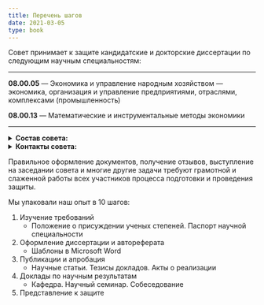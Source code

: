 ```yaml
---
title: Перечень шагов
date: 2021-03-05
type: book
---
```



Совет принимает к защите кандидатские и докторские диссертации по следующим научным специальностям:

---

<!-- I have more [^1] to say.

[^1]: Говорит {{% mention "drogovoz" %}} -->

**08.00.05** — Экономика и управление народным хозяйством — экономика, организация и управление предприятиями, отраслями, комплексами (промышленность)

**08.00.13** — Математические и инструментальные методы экономики

---

<details><summary><b>Состав совета:</b></summary>
<p>


- Дроговоз Павел Анатольевич — д.э.н., профессор (08.00.05)
- Лобачева Елена Николаевна (зам. председателя) — д.э.н., профессор (08.00.05)
- Юсуфова Ольга Михайловна — к.э.н. (08.00.05)
- Александров Дмитрий Владимирович — д.т.н., профессор (08.00.13)
- Бром Алла Ефимовна — д.т.н., профессор (08.00.13)
- Калачанов Вячеслав Дмитриевич — д.э.н., профессор (08.00.05)
- Капран Николай Петрович — д.э.н. (08.00.05)
- Ковалев Анатолий Павлович — д.э.н., профессор (08.00.13)
- Козин Михаил Николаевич — д.э.н., профессор (08.00.05)
- Омельченко Ирина Николаевна — д.э.н., профессор (08.00.05)
- Орлов Александр Иванович — д.э.н., профессор (08.00.13)
- Пилипенко Павел Павлович — д.э.н., профессор (08.00.05)
- Поздняев Андрей Сергеевич — д.э.н. (08.00.05)
- Птускин Александр Соломонович — д.э.н., доцент (08.00.13)
- Рыжикова Тамара Николаевна — д.э.н., профессор (08.00.05)
- Садовская Татьяна Георгиевна — д.т.н., профессор (08.00.05)
- Саркисов Аведик Сергеевич — д.э.н., профессор (08.00.13)
- Соколов Евгений Васильевич — д.т.н., профессор (08.00.13)
- Фалько Сергей Григорьевич — д.э.н., профессор (08.00.05)
- Филобокова Людмила Юрьевна — д.э.н., профессор (08.00.05)

</p>
</details>

<details><summary><b>Контакты совета:</b></summary>
<p>

**Адрес:**
105005, г. Москва, 2-ая Бауманская ул., д. 5, стр. 1.
Диссертационный совет Д 212.141.13

**Председатель:**
Дроговоз Павел Анатольевич +7 (499) 261-33-44 drogovoz@gmail.com

**Ученый секретарь:**
Юсуфова Ольга Михайловна +7 (499) 267-17-83 yusufovaom@gmail.com

</p>
</details>



Правильное оформление документов, получение отзывов, выступление на заседании совета и многие другие задачи требуют грамотной и слаженной работы всех участников процесса подготовки и проведения защиты.

Мы упаковали наш опыт в 10 шагов:

1. Изучение требований
   - Положение о присуждении ученых степеней. Паспорт научной специальности
2. Оформление диссертации и автореферата
   - Шаблоны в Microsoft Word
3. Публикации и апробация
   - Научные статьи. Тезисы докладов. Акты о реализации
4. Доклады по научным результатам
   - Кафедра. Научный семинар. Собеседование
5. Представление к защите




